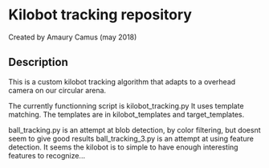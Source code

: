 # Kilobot tracking repository
Created by Amaury Camus (may 2018)

## Description

This is a custom kilobot tracking algorithm that adapts to a overhead camera on our circular arena.

The currently functionning script is kilobot_tracking.py
It uses template matching. The templates are in kilobot_templates and target_templates.

ball_tracking.py is an attempt at blob detection, by color filtering, but doesnt seem to give good results
ball_tracking_3.py is an attempt at using feature detection. It seems the kilobot is to simple to have enough interesting features to recognize...